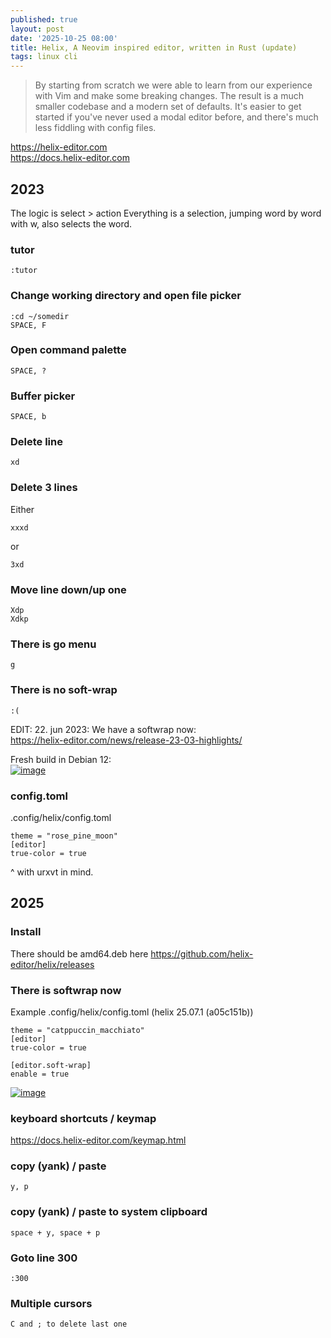 ```yaml
---
published: true
layout: post
date: '2025-10-25 08:00'
title: Helix, A Neovim inspired editor, written in Rust (update)
tags: linux cli 
---
```

> By starting from scratch we were able to learn from our experience with Vim and make some breaking changes. The result is a much smaller codebase and a modern set of defaults. It's easier to get started if you've never used a modal editor before, and there's much less fiddling with config files.

<https://helix-editor.com>  
<https://docs.helix-editor.com> 
        
## 2023

The logic is select > action
Everything is a selection, jumping word by word with w, also selects the word.

### tutor

    :tutor

### Change working directory and open file picker

    :cd ~/somedir
    SPACE, F

### Open command palette

    SPACE, ?
        
### Buffer picker

    SPACE, b
        
### Delete line

    xd

### Delete 3 lines

Either

    xxxd

or

    3xd    
        
### Move line down/up one
    
    Xdp
    Xdkp
        
### There is go menu

    g

### There is no soft-wrap

    :(

EDIT: 22. jun 2023: We have a softwrap now:  
<https://helix-editor.com/news/release-23-03-highlights/>

Fresh build in Debian 12:  
[![image](https://thumbs2.imgbox.com/bf/9e/dMxuohkm_t.png)](https://images2.imgbox.com/bf/9e/dMxuohkm_o.png)

### config.toml

.config/helix/config.toml

    theme = "rose_pine_moon"
    [editor]
    true-color = true

^ with urxvt in mind.

## 2025

### Install

There should be amd64.deb here
<https://github.com/helix-editor/helix/releases>

### There is softwrap now

Example .config/helix/config.toml (helix 25.07.1 (a05c151b))

    theme = "catppuccin_macchiato"
    [editor]
    true-color = true

    [editor.soft-wrap]
    enable = true

[![image](https://thumbs2.imgbox.com/12/d2/SXFq4L7f_t.png)](https://images2.imgbox.com/12/d2/SXFq4L7f_o.png)

### keyboard shortcuts / keymap

<https://docs.helix-editor.com/keymap.html>

### copy (yank) / paste

    y, p

### copy (yank) / paste to system clipboard

    space + y, space + p

### Goto line 300

    :300

### Multiple cursors

    C and ; to delete last one 
